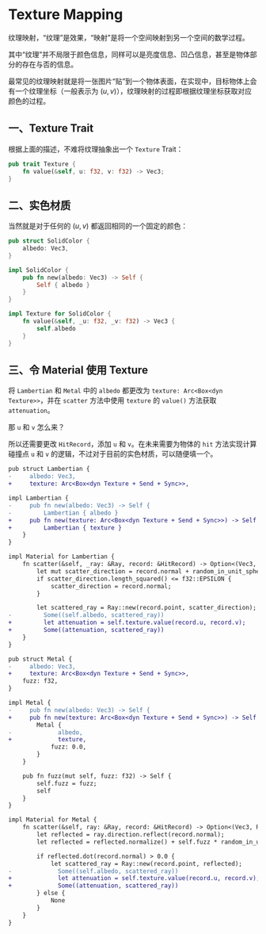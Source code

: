 # Texture Mapping

纹理映射，“纹理”是效果，“映射”是将一个空间映射到另一个空间的数学过程。

其中“纹理”并不局限于颜色信息，同样可以是亮度信息、凹凸信息，甚至是物体部分的存在与否的信息。

最常见的纹理映射就是将一张图片“贴”到一个物体表面，在实现中，目标物体上会有一个纹理坐标（一般表示为 $(u, v)$），纹理映射的过程即根据纹理坐标获取对应颜色的过程。

## 一、Texture Trait

根据上面的描述，不难将纹理抽象出一个 `Texture` Trait：

```rust
pub trait Texture {
    fn value(&self, u: f32, v: f32) -> Vec3;
}
```

## 二、实色材质

当然就是对于任何的 $(u, v)$ 都返回相同的一个固定的颜色：

```rust
pub struct SolidColor {
    albedo: Vec3,
}

impl SolidColor {
    pub fn new(albedo: Vec3) -> Self {
        Self { albedo }
    }
}

impl Texture for SolidColor {
    fn value(&self, _u: f32, _v: f32) -> Vec3 {
        self.albedo
    }
}
```

## 三、令 Material 使用 Texture

将 `Lambertian` 和 `Metal` 中的 `albedo` 都更改为 `texture: Arc<Box<dyn Texture>>`，并在 `scatter` 方法中使用 `texture` 的 `value()` 方法获取 `attenuation`。

那 `u` 和 `v` 怎么来？

所以还需要更改 `HitRecord`，添加 `u` 和 `v`。在未来需要为物体的 `hit` 方法实现计算碰撞点 `u` 和 `v` 的逻辑，不过对于目前的实色材质，可以随便填一个。

```diff
pub struct Lambertian {
-     albedo: Vec3,
+     texture: Arc<Box<dyn Texture + Send + Sync>>,

impl Lambertian {
-     pub fn new(albedo: Vec3) -> Self {
-         Lambertian { albedo }
+     pub fn new(texture: Arc<Box<dyn Texture + Send + Sync>>) -> Self {
+         Lambertian { texture }
    }
}

impl Material for Lambertian {
    fn scatter(&self, _ray: &Ray, record: &HitRecord) -> Option<(Vec3, Ray)> {
        let mut scatter_direction = record.normal + random_in_unit_sphere();
        if scatter_direction.length_squared() <= f32::EPSILON {
            scatter_direction = record.normal;
        }

        let scattered_ray = Ray::new(record.point, scatter_direction);
-         Some((self.albedo, scattered_ray))
+         let attenuation = self.texture.value(record.u, record.v);
+         Some((attenuation, scattered_ray))
    }
}
```

```diff
pub struct Metal {
-     albedo: Vec3,
+     texture: Arc<Box<dyn Texture + Send + Sync>>,
    fuzz: f32,
}

impl Metal {
-     pub fn new(albedo: Vec3) -> Self {
+     pub fn new(texture: Arc<Box<dyn Texture + Send + Sync>>) -> Self {
        Metal {
-             albedo,
+             texture,
            fuzz: 0.0,
        }
    }

    pub fn fuzz(mut self, fuzz: f32) -> Self {
        self.fuzz = fuzz;
        self
    }
}

impl Material for Metal {
    fn scatter(&self, ray: &Ray, record: &HitRecord) -> Option<(Vec3, Ray)> {
        let reflected = ray.direction.reflect(record.normal);
        let reflected = reflected.normalize() + self.fuzz * random_in_unit_sphere();

        if reflected.dot(record.normal) > 0.0 {
            let scattered_ray = Ray::new(record.point, reflected);
-             Some((self.albedo, scattered_ray))
+             let attenuation = self.texture.value(record.u, record.v);
+             Some((attenuation, scattered_ray))
        } else {
            None
        }
    }
}
```


